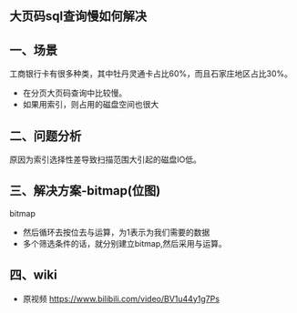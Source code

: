 ## 大页码sql查询慢如何解决

## 一、场景

工商银行卡有很多种类，其中牡丹灵通卡占比60%，而且石家庄地区占比30%。

- 在分页大页码查询中比较慢。
- 如果用索引，则占用的磁盘空间也很大

## 二、问题分析
原因为索引选择性差导致扫描范围大引起的磁盘IO低。

## 三、解决方案-bitmap(位图)

bitmap 

- 然后循环去按位去与运算，为1表示为我们需要的数据
- 多个筛选条件的话，就分别建立bitmap,然后采用与运算。

## 四、wiki

- 原视频 https://www.bilibili.com/video/BV1u44y1g7Ps
